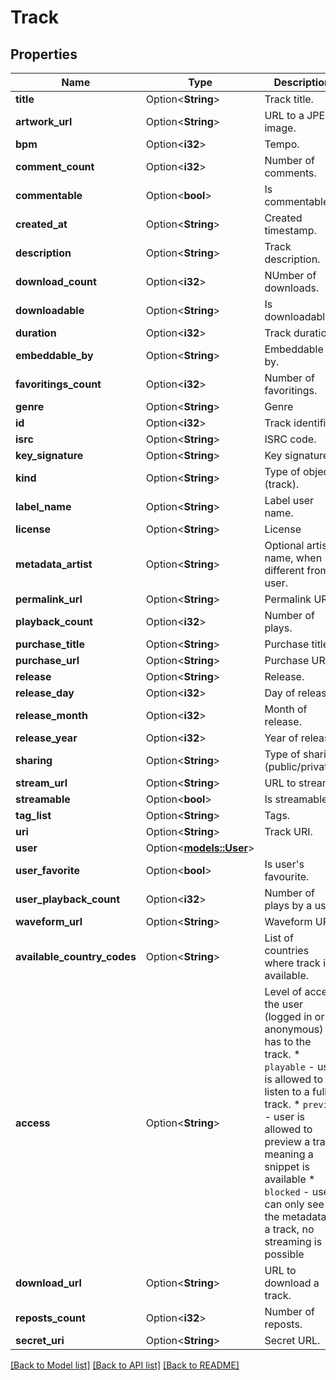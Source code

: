 # Track

## Properties

Name | Type | Description | Notes
------------ | ------------- | ------------- | -------------
**title** | Option<**String**> | Track title. | [optional]
**artwork_url** | Option<**String**> | URL to a JPEG image. | [optional]
**bpm** | Option<**i32**> | Tempo. | [optional]
**comment_count** | Option<**i32**> | Number of comments. | [optional]
**commentable** | Option<**bool**> | Is commentable. | [optional]
**created_at** | Option<**String**> | Created timestamp. | [optional]
**description** | Option<**String**> | Track description. | [optional]
**download_count** | Option<**i32**> | NUmber of downloads. | [optional]
**downloadable** | Option<**String**> | Is downloadable. | [optional]
**duration** | Option<**i32**> | Track duration. | [optional]
**embeddable_by** | Option<**String**> | Embeddable by. | [optional]
**favoritings_count** | Option<**i32**> | Number of favoritings. | [optional]
**genre** | Option<**String**> | Genre | [optional]
**id** | Option<**i32**> | Track identifier. | [optional]
**isrc** | Option<**String**> | ISRC code. | [optional]
**key_signature** | Option<**String**> | Key signature. | [optional]
**kind** | Option<**String**> | Type of object (track). | [optional]
**label_name** | Option<**String**> | Label user name. | [optional]
**license** | Option<**String**> | License | [optional]
**metadata_artist** | Option<**String**> | Optional artist name, when different from user. | [optional]
**permalink_url** | Option<**String**> | Permalink URL. | [optional]
**playback_count** | Option<**i32**> | Number of plays. | [optional]
**purchase_title** | Option<**String**> | Purchase title. | [optional]
**purchase_url** | Option<**String**> | Purchase URL. | [optional]
**release** | Option<**String**> | Release. | [optional]
**release_day** | Option<**i32**> | Day of release. | [optional]
**release_month** | Option<**i32**> | Month of release. | [optional]
**release_year** | Option<**i32**> | Year of release. | [optional]
**sharing** | Option<**String**> | Type of sharing (public/private). | [optional]
**stream_url** | Option<**String**> | URL to stream. | [optional]
**streamable** | Option<**bool**> | Is streamable. | [optional]
**tag_list** | Option<**String**> | Tags. | [optional]
**uri** | Option<**String**> | Track URI. | [optional]
**user** | Option<[**models::User**](User.md)> |  | [optional]
**user_favorite** | Option<**bool**> | Is user's favourite. | [optional]
**user_playback_count** | Option<**i32**> | Number of plays by a user. | [optional]
**waveform_url** | Option<**String**> | Waveform URL. | [optional]
**available_country_codes** | Option<**String**> | List of countries where track is available. | [optional]
**access** | Option<**String**> | Level of access the user (logged in or anonymous) has to the track.   * `playable` - user is allowed to listen to a full track.   * `preview` - user is allowed to preview a track, meaning a snippet is available   * `blocked` - user can only see the metadata of a track, no streaming is possible  | [optional]
**download_url** | Option<**String**> | URL to download a track. | [optional]
**reposts_count** | Option<**i32**> | Number of reposts. | [optional]
**secret_uri** | Option<**String**> | Secret URL. | [optional]

[[Back to Model list]](../README.md#documentation-for-models) [[Back to API list]](../README.md#documentation-for-api-endpoints) [[Back to README]](../README.md)


